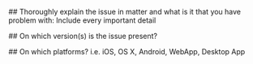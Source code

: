 

## Thoroughly explain the issue in matter and what is it that you have problem with:
Include every important detail

## On which version(s) is the issue present?

## On which platforms? 
i.e. iOS, OS X, Android, WebApp, Desktop App

